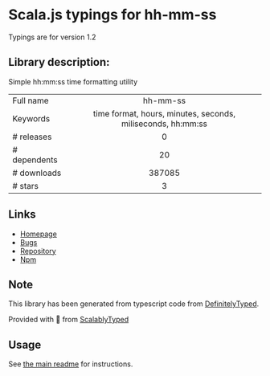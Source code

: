 
# Scala.js typings for hh-mm-ss

Typings are for version 1.2

## Library description:
Simple hh:mm:ss time formatting utility

|                    |                 |
| ------------------ | :-------------: |
| Full name          | hh-mm-ss |
| Keywords           | time format, hours, minutes, seconds, miliseconds, hh:mm:ss |
| # releases         | 0 |
| # dependents       | 20 |
| # downloads        | 387085 |
| # stars            | 3 |

## Links
- [Homepage](https://github.com/Goldob/hh-mm-ss#readme)
- [Bugs](https://github.com/Goldob/hh-mm-ss/issues)
- [Repository](https://github.com/Goldob/hh-mm-ss)
- [Npm](https://www.npmjs.com/package/hh-mm-ss)
    


## Note
This library has been generated from typescript code from [DefinitelyTyped](https://definitelytyped.org).

Provided with :purple_heart: from [ScalablyTyped](https://github.com/oyvindberg/ScalablyTyped)

## Usage
See [the main readme](../../readme.md) for instructions.


